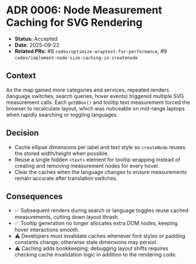 # ADR 0006: Node Measurement Caching for SVG Rendering

- **Status:** Accepted
- **Date:** 2025-09-22
- **Related PRs:** #8 `codex/optimize-wraptext-for-performance`, #9 `codex/implement-node-size-caching-in-createnode`

## Context
As the map gained more categories and services, repeated renders (language switches, search queries, hover events) triggered
multiple SVG measurement calls. Each `getBBox()` and tooltip text measurement forced the browser to recalculate layout, which was
noticeable on mid-range laptops when rapidly searching or toggling languages.

## Decision
- Cache ellipse dimensions per label and text style so `createNode` reuses the stored width/height when possible.
- Reuse a single hidden `<text>` element for tooltip wrapping instead of creating and removing measurement nodes for every hover.
- Clear the caches when the language changes to ensure measurements remain accurate after translation switches.

## Consequences
- ✅ Subsequent renders during search or language toggles reuse cached measurements, cutting down layout thrash.
- ✅ Tooltip generation no longer allocates extra DOM nodes, keeping hover interactions smooth.
- ⚠️ Developers must invalidate caches whenever font styles or padding constants change, otherwise stale dimensions may persist.
- ⚠️ Caching adds bookkeeping; debugging layout shifts requires checking cache invalidation logic in addition to the rendering code.
